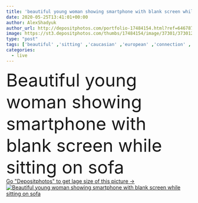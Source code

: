 ```yaml
---
title: 'beautiful young woman showing smartphone with blank screen while sitting on sofa'
date: 2020-05-25T13:41:01+00:00
author: AlexShadyuk
author_url: http://depositphotos.com/portfolio-17484154.html?ref=64678756
image: https://st3.depositphotos.com/thumbs/17484154/image/37301/373012926/api_thumb_450.jpg?forcejpeg=true
type: "post"
tags: ['beautiful' ,'sitting' ,'caucasian' ,'european' ,'connection' ,'technology' ,'style' ,'sit' ,'modern' ,'rest' ,'resting' ,'relax' ,'interior' ,'home' ,'stylish' ,'woman' ,'communication' ,'wireless' ,'indoors' ,'attractive' ,'Jeans' ,'apartment' ,'casual' ,'denim' ,'relaxing' ,'gadget' ,'sofa' ,'showing' ,'chilling' ,'couch' ,'pillows' ,'smartphone' ,'presenting' ,'quarantine' ,'looking at camera' ,'copy space' ,'one person' ,'brick wall' ,'young adult' ,'Living Room' ,'blank screen' ,'digital device' ,'ash blonde' ,'self isolation' ]
categories: 
  - live
---
```

<div aling="center">
            <font size="60"> Beautiful young woman showing smartphone with blank screen while sitting on sofa</font>   
</div>
<div>
    <a href='https://depositphotos.com/373012926/stock-photo-beautiful-young-woman-showing-smartphone.html?ref=64678756' target=_blank > Go "Depositphotos" to get lage size of this picture ->
        <img href='https://depositphotos.com/373012926/stock-photo-beautiful-young-woman-showing-smartphone.html?ref=64678756' src='https://st3.depositphotos.com/17484154/37301/i/950/depositphotos_373012926-stock-photo-beautiful-young-woman-showing-smartphone.jpg?forcejpeg=true' alt='Beautiful young woman showing smartphone with blank screen while sitting on sofa' >
    </a>
</div>
